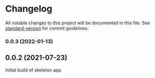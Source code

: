 # Changelog

All notable changes to this project will be documented in this file. See [standard-version](https://github.com/conventional-changelog/standard-version) for commit guidelines.

### 0.0.3 (2022-01-13)

## 0.0.2 (2021-07-23)
Initial build of skeleton app

